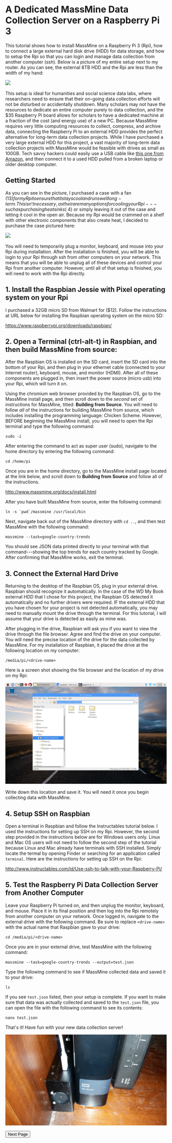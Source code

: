 # A Dedicated MassMine Data Collection Server on a Raspberry Pi 3

This tutorial shows how to install MassMine on a Raspberry Pi 3 (Rpi), how to connect a large external hard disk drive (HDD) for data storage, and how to setup the Rpi so that you can login and manage data collection from another computer (ssh). Below is a picture of my entire setup next to my router. As you can see, the external 8TB HDD and the Rpi are less than the width of my hand:

![](./images/image2.jpg)

This setup is ideal for humanities and social science data labs, where researchers need to ensure that their on-going data collection efforts will not be disturbed or accidentally shutdown. Many scholars may not have the resources to dedicate an entire computer purely to data collection, and the $35 Raspberry Pi board allows for scholars to have a dedicated machine at a fraction of the cost (and energy use) of a new PC. Because MassMine requires very little computing resources to collect, compress, and archive data, connecting the Raspberry Pi to an external HDD provides the perfect alternative for long-term data collection projects. While I have purchased a very large external HDD for this project, a vast majority of long-term data collection projects with MassMine would be feasible with drives as small as 100GB. Tech savvy hackers could easily use a USB cable like [this one from Amazon](https://www.amazon.com/Cable-Matters-Drive-Adapter-Optional/dp/B00U6JEKVA/ref=sr_1_4?ie=UTF8&qid=1476149305&sr=8-4&keywords=usb+cable+for+connecting+to+HDD), and then connect it to a used HDD pulled from a broken laptop or older desktop computer.


## Getting Started

As you can see in the picture, I purchased a case with a fan ($13) for my Rpi to ensure that it stays cool and runs well long-term. This isn't necessary, as their are many options for cooling your Rpi---such as purchasing heat sinks (~$4) or simply leaving it out of the case and letting it cool in the open air. Because my Rpi would be crammed on a shelf with other electronic components that also create heat, I decided to purchase the case pictured here:

![](./images/image4.jpg)

You will need to temporarily plug a monitor, keyboard, and mouse into your Rpi during installation. After the installation is finished, you will be able to login to your Rpi through ssh from other computers on your network. This means that you will be able to unplug all of these devices and control your Rpi from another computer. However, until all of that setup is finished, you will need to work with the Rpi directly.


## 1. Install the Raspbian Jessie with Pixel operating system on your Rpi

I purchased a 32GB micro SD from Walmart for ($12). Follow the instructions at URL below for installing the Raspbian operating system on the micro SD:

<https://www.raspberrypi.org/downloads/raspbian/>


## 2. Open a Terminal (ctrl-alt-t) in Raspbian, and then build MassMine from source:

After the Raspbian OS is installed on the SD card, insert the SD card into the bottom of your Rpi, and then plug in your ethernet cable (connected to your Internet router), keyboard, mouse, and monitor (HDMI). After all of these components are plugged in, then insert the power source (micro usb) into your Rpi, which will turn it on.

Using the chromium web browser provided by the Raspbian OS, go to the MassMine install page, and then scroll down to the *second* set of instructions for MassMine, titled: **Building from Source**. You will need to follow *all* of the instructions for building MassMine from source, which includes installing the programming language: Chicken Scheme. However, BEFORE beginning the MassMine install, you will need to open the Rpi terminal and type the following command:

    sudo -i

After entering the command to act as super user (sudo), navigate to the home directory by entering the following command:

    cd /home/pi

Once you are in the home directory, go to the MassMine install page located at the link below, and scroll down to **Building from Source** and follow all of the instructions.

<http://www.massmine.org/docs/install.html>

After you have built MassMine from source, enter the following command:

    ln -s `pwd`/massmine /usr/local/bin

Next, navigate back out of the MassMine directory with `cd ..`, and then test MassMine with the following command:

    massmine --task=google-country-trends

You should see JSON data printed directly to your terminal with that command---showing the top trends for each country tracked by Google. After confirming that MassMine works, exit the terminal.


## 3. Connect the External Hard Drive

Returning to the desktop of the Raspbian OS, plug in your external drive. Raspbian should recognize it automatically. In the case of the WD My Book external HDD that I chose for this project, the Raspbian OS detected it automatically and no further drivers were required. IF the external HDD that you have chosen for your project is not detected automatically, you may need to manually mount the drive through the terminal. For this tutorial, I will assume that your drive is detected as easily as mine was.

After plugging in the drive, Raspbian will ask you if you want to view the drive through the file browser. Agree and find the drive on your computer. You will need the precise location of the drive for the data collected by MassMine. For my installation of Raspbian, it placed the drive at the following location on my computer:

    /media/pi/<drive-name>

Here is a screen shot showing the file browser and the location of my drive on my Rpi:

![](./images/drive-loc.png)

Write down this location and save it. You will need it once you begin collecting data with MassMine.


## 4. Setup SSH on Raspbian

Open a terminal in Raspbian and follow the Instructables tutorial below. I used the instructions for setting up SSH on my Rpi. However, the second step provided in the instructions below are for Windows users only. Linux and Mac OS users will not need to follow the second step of the tutorial because Linux and Mac already have terminals with SSH installed. Simply locate the termal by opening Finder or searching for an application called `terminal`. Here are the instructions for setting up SSH on the Rpi:

<http://www.instructables.com/id/Use-ssh-to-talk-with-your-Raspberry-Pi/>


## 5. Test the Raspberry Pi Data Collection Server from Another Computer

Leave your Raspberry Pi turned on, and then unplug the monitor, keyboard, and mouse. Place it in its final position and then log into the Rpi remotely from another computer on your network. Once logged in, navigate to the external drive with the following command. Be sure to replace `<drive-name>` with the actual name that Raspbian gave to your drive:

    cd /media/pi/<drive-name>

Once you are in your external drive, test MassMine with the following command:

    massmine --task=google-country-trends --output=test.json

Type the following command to see if MassMine collected data and saved it to your drive:

    ls

If you see `test.json` listed, then your setup is complete. If you want to make sure that data was actually collected and saved to the `test.json` file, you can open the file with the following command to see its contents:

    nano test.json

That's it! Have fun with your new data collection server!

![](./images/image1.jpg)

<a href="using_massmine.html"><button type="button">Next Page</button></a>
